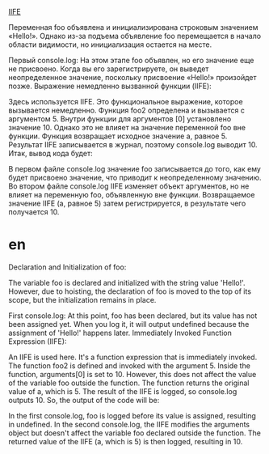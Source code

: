[IIFE]()


Переменная foo объявлена и инициализирована строковым значением «Hello!».
Однако из-за подъема объявление foo перемещается в начало области видимости, но инициализация остается на месте.

Первый console.log:
На этом этапе foo объявлен, но его значение еще не присвоено. Когда вы его зарегистрируете, он выведет неопределенное значение, поскольку присвоение «Hello!» произойдет позже.
Выражение немедленно вызванной функции (IIFE):

Здесь используется IIFE. Это функциональное выражение, которое вызывается немедленно.
Функция foo2 определена и вызывается с аргументом 5.
Внутри функции для аргументов [0] установлено значение 10. Однако это не влияет на значение переменной foo вне функции.
Функция возвращает исходное значение a, равное 5.
Результат IIFE записывается в журнал, поэтому console.log выводит 10.
Итак, вывод кода будет:

В первом файле console.log значение foo записывается до того, как ему будет присвоено значение, что приводит к неопределенному значению. Во втором файле console.log IIFE изменяет объект аргументов, но не влияет на переменную foo, объявленную вне функции. Возвращаемое значение IIFE (a, равное 5) затем регистрируется, в результате чего получается 10.

en
===


Declaration and Initialization of foo:

The variable foo is declared and initialized with the string value 'Hello!'.
However, due to hoisting, the declaration of foo is moved to the top of its scope, but the initialization remains in place.

First console.log:
At this point, foo has been declared, but its value has not been assigned yet. When you log it, it will output undefined because the assignment of 'Hello!' happens later.
Immediately Invoked Function Expression (IIFE):

An IIFE is used here. It's a function expression that is immediately invoked.
The function foo2 is defined and invoked with the argument 5.
Inside the function, arguments[0] is set to 10. However, this does not affect the value of the variable foo outside the function.
The function returns the original value of a, which is 5.
The result of the IIFE is logged, so console.log outputs 10.
So, the output of the code will be:

In the first console.log, foo is logged before its value is assigned, resulting in undefined. In the second console.log, the IIFE modifies the arguments object but doesn't affect the variable foo declared outside the function. The returned value of the IIFE (a, which is 5) is then logged, resulting in 10.
